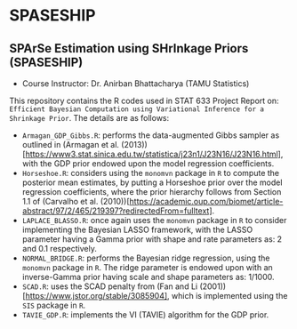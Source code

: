 # SPASESHIP

## SPArSe Estimation using SHrInkage Priors (SPASESHIP)

* Course Instructor: Dr. Anirban Bhattacharya (TAMU Statistics)

This repository contains the R codes used in STAT 633 Project Report on: ``Efficient Bayesian Computation using Variational Inference for a Shrinkage Prior``. The details are as follows:

* `Armagan_GDP_Gibbs.R`: performs the data-augmented Gibbs sampler as outlined in (Armagan et al. (2013))[https://www3.stat.sinica.edu.tw/statistica/j23n1/J23N16/J23N16.html], with the GDP prior endowed upon the model regression coefficients.
* `Horseshoe.R`: considers using the `monomvn` package in `R` to compute the posterior mean estimates, by putting a Horseshoe prior over the model regression coefficients, where the prior hierarchy follows from Section 1.1 of (Carvalho et al. (2010))[https://academic.oup.com/biomet/article-abstract/97/2/465/219397?redirectedFrom=fulltext].
* `LAPLACE_BLASSO.R`: once again uses the `monomvn` package in `R` to consider implementing the Bayesian LASSO framework, with the LASSO parameter having a Gamma prior with shape and rate parameters as: 2 and 0.1 respectively.
* `NORMAL_BRIDGE.R`: performs the Bayesian ridge regression, using the `monomvn` package in `R`. The ridge parameter is endowed upon with an inverse-Gamma prior having scale and shape parameters as: 1/1000.
* `SCAD.R`: uses the SCAD penalty from (Fan and Li (2001))[https://www.jstor.org/stable/3085904], which is implemented using the `SIS` package in `R`.
* `TAVIE_GDP.R`: implements the VI (TAVIE) algorithm for the GDP prior.
